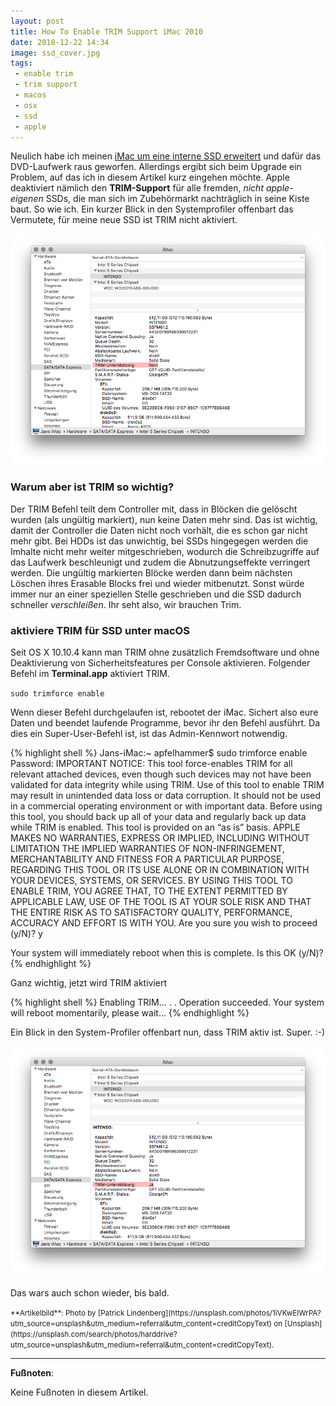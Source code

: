 ```yaml
---
layout: post
title: How To Enable TRIM Support iMac 2010
date: 2018-12-22 14:34
image: ssd_cover.jpg
tags: 
 - enable trim
 - trim support
 - macos
 - osx
 - ssd
 - apple
---
```


Neulich habe ich meinen [iMac um eine interne SSD erweitert](/2018/12/22/Time-to-upgrade-the-iMac/) und dafür das DVD-Laufwerk raus geworfen. Allerdings ergibt sich beim Upgrade ein Problem, auf das ich in diesem Artikel kurz eingehen möchte. Apple deaktiviert nämlich den **TRIM-Support** für alle fremden, *nicht apple-eigenen* SSDs, die man sich im Zubehörmarkt nachträglich in seine Kiste baut. So wie ich. Ein kurzer Blick in den Systemprofiler offenbart das Vermutete, für meine neue SSD ist TRIM nicht aktiviert. <!--more-->

![](/assets/2018/12/imac/trim1.png)

### Warum aber ist TRIM so wichtig?
Der TRIM Befehl teilt dem Controller mit, dass in Blöcken die gelöscht wurden (als ungültig markiert), nun keine Daten mehr sind. Das ist wichtig, damit der Controller die Daten nicht noch vorhält, die es schon gar nicht mehr gibt. Bei HDDs ist das unwichtig, bei SSDs hingegegen werden die Imhalte nicht mehr weiter mitgeschrieben, wodurch die Schreibzugriffe auf das Laufwerk beschleunigt und zudem die Abnutzungseffekte verringert werden. Die ungültig markierten Blöcke werden dann beim nächsten Löschen ihres Erasable Blocks frei und wieder mitbenutzt. Sonst würde immer nur an einer speziellen Stelle geschrieben und die SSD dadurch schneller *verschleißen*. Ihr seht also, wir brauchen Trim.

### aktiviere TRIM für SSD unter macOS

Seit OS X 10.10.4 kann man TRIM ohne zusätzlich Fremdsoftware und ohne Deaktivierung von Sicherheitsfeatures per Console aktivieren. Folgender Befehl im **Terminal.app** aktiviert TRIM.

<code>sudo trimforce enable</code>

Wenn dieser Befehl durchgelaufen ist, rebootet der iMac. Sichert also eure Daten und beendet laufende Programme, bevor ihr den Befehl ausführt. Da dies ein Super-User-Befehl ist, ist das Admin-Kennwort notwendig.

{% highlight shell %}
Jans-iMac:~ apfelhammer$ sudo trimforce enable
Password:
IMPORTANT NOTICE:  This tool force-enables TRIM for all relevant attached
devices, even though such devices may not have been validated for data
integrity while using TRIM.  Use of this tool to enable TRIM may result in
unintended data loss or data corruption.  It should not be used in a commercial
operating environment or with important data. Before using this tool, you
should back up all of your data and regularly back up data while TRIM is
enabled.  This tool is provided on an “as is” basis. APPLE MAKES NO WARRANTIES,
EXPRESS OR IMPLIED, INCLUDING WITHOUT LIMITATION THE IMPLIED WARRANTIES OF
NON-INFRINGEMENT, MERCHANTABILITY AND FITNESS FOR A PARTICULAR PURPOSE,
REGARDING THIS TOOL OR ITS USE ALONE OR IN COMBINATION WITH YOUR DEVICES,
SYSTEMS, OR SERVICES. BY USING THIS TOOL TO ENABLE TRIM, YOU AGREE THAT, TO THE
EXTENT PERMITTED BY APPLICABLE LAW, USE OF THE TOOL IS AT YOUR SOLE RISK AND
THAT THE ENTIRE RISK AS TO SATISFACTORY QUALITY, PERFORMANCE, ACCURACY AND
EFFORT IS WITH YOU.
Are you sure you wish to proceed (y/N)? y

Your system will immediately reboot when this is complete.
Is this OK (y/N)? 
{% endhighlight %}

Ganz wichtig, jetzt wird TRIM aktiviert

{% highlight shell %}
Enabling TRIM...
.
.
Operation succeeded. Your system will reboot momentarily, please wait...
{% endhighlight %}

Ein Blick in den System-Profiler offenbart nun, dass TRIM aktiv ist. Super. :-)

![](/assets/2018/12/imac/trim2.png)

Das wars auch schon wieder, bis bald.

<small>
**Artikelbild**: Photo by [Patrick Lindenberg](https://unsplash.com/photos/1iVKwElWrPA?utm_source=unsplash&utm_medium=referral&utm_content=creditCopyText) on [Unsplash](https://unsplash.com/search/photos/harddrive?utm_source=unsplash&utm_medium=referral&utm_content=creditCopyText).
</small>

---

**Fußnoten**:

Keine Fußnoten in diesem Artikel.
